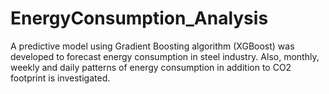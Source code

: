 # EnergyConsumption_Analysis
A predictive model using Gradient Boosting algorithm (XGBoost) was developed to forecast energy consumption in steel industry. Also, monthly, weekly and daily patterns of energy consumption in addition to CO2 footprint is investigated.
